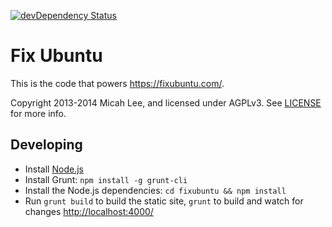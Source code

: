 [![devDependency Status](https://david-dm.org/micahflee/fixubuntu/dev-status.svg)](https://david-dm.org/micahflee/fixubuntu#info=devDependencies)

# Fix Ubuntu

This is the code that powers <https://fixubuntu.com/>.

Copyright 2013-2014 Micah Lee, and licensed under AGPLv3. See [LICENSE](/LICENSE) for more info.


## Developing

* Install [Node.js](http://nodejs.org/download/)
* Install Grunt: `npm install -g grunt-cli`
* Install the Node.js dependencies: `cd fixubuntu && npm install`
* Run `grunt build` to build the static site,
  `grunt` to build and watch for changes [http://localhost:4000/](http://localhost:4000/)
